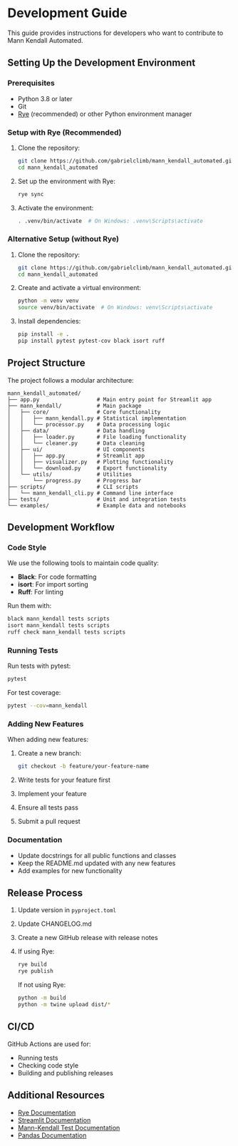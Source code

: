 # Development Guide

This guide provides instructions for developers who want to contribute to Mann Kendall Automated.

## Setting Up the Development Environment

### Prerequisites

- Python 3.8 or later
- Git
- [Rye](https://rye-up.com/) (recommended) or other Python environment manager

### Setup with Rye (Recommended)

1. Clone the repository:
   ```bash
   git clone https://github.com/gabrielclimb/mann_kendall_automated.git
   cd mann_kendall_automated
   ```

2. Set up the environment with Rye:
   ```bash
   rye sync
   ```

3. Activate the environment:
   ```bash
   . .venv/bin/activate  # On Windows: .venv\Scripts\activate
   ```

### Alternative Setup (without Rye)

1. Clone the repository:
   ```bash
   git clone https://github.com/gabrielclimb/mann_kendall_automated.git
   cd mann_kendall_automated
   ```

2. Create and activate a virtual environment:
   ```bash
   python -m venv venv
   source venv/bin/activate  # On Windows: venv\Scripts\activate
   ```

3. Install dependencies:
   ```bash
   pip install -e .
   pip install pytest pytest-cov black isort ruff
   ```

## Project Structure

The project follows a modular architecture:

```
mann_kendall_automated/
├── app.py                  # Main entry point for Streamlit app
├── mann_kendall/           # Main package
│   ├── core/               # Core functionality
│   │   ├── mann_kendall.py # Statistical implementation
│   │   └── processor.py    # Data processing logic
│   ├── data/               # Data handling
│   │   ├── loader.py       # File loading functionality
│   │   └── cleaner.py      # Data cleaning
│   ├── ui/                 # UI components
│   │   ├── app.py          # Streamlit app
│   │   ├── visualizer.py   # Plotting functionality
│   │   └── download.py     # Export functionality
│   └── utils/              # Utilities
│       └── progress.py     # Progress bar
├── scripts/                # CLI scripts
│   └── mann_kendall_cli.py # Command line interface
├── tests/                  # Unit and integration tests
└── examples/               # Example data and notebooks
```

## Development Workflow

### Code Style

We use the following tools to maintain code quality:

- **Black**: For code formatting
- **isort**: For import sorting
- **Ruff**: For linting

Run them with:

```bash
black mann_kendall tests scripts
isort mann_kendall tests scripts
ruff check mann_kendall tests scripts
```

### Running Tests

Run tests with pytest:

```bash
pytest
```

For test coverage:

```bash
pytest --cov=mann_kendall
```

### Adding New Features

When adding new features:

1. Create a new branch:
   ```bash
   git checkout -b feature/your-feature-name
   ```

2. Write tests for your feature first

3. Implement your feature

4. Ensure all tests pass

5. Submit a pull request

### Documentation

- Update docstrings for all public functions and classes
- Keep the README.md updated with any new features
- Add examples for new functionality

## Release Process

1. Update version in `pyproject.toml`
2. Update CHANGELOG.md
3. Create a new GitHub release with release notes
4. If using Rye:
   ```bash
   rye build
   rye publish
   ```
   
   If not using Rye:
   ```bash
   python -m build
   python -m twine upload dist/*
   ```

## CI/CD

GitHub Actions are used for:
- Running tests
- Checking code style
- Building and publishing releases

## Additional Resources

- [Rye Documentation](https://rye-up.com/guide/)
- [Streamlit Documentation](https://docs.streamlit.io/)
- [Mann-Kendall Test Documentation](http://vsp.pnnl.gov/help/Vsample/Design_Trend_Mann_Kendall.htm)
- [Pandas Documentation](https://pandas.pydata.org/docs/)